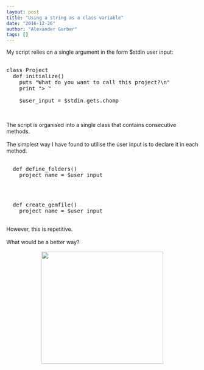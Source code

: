 ```yaml
---
layout: post
title: "Using a string as a class variable"
date: "2016-12-26"
author: "Alexander Garber"
tags: []
---
```


<div dir="ltr" style="text-align: left;" trbidi="on">My script relies on a single argument in the form $stdin user input:<br><br>
        <pre class="brush:ruby">class Project<br>  def initialize()<br>    puts "What do you want to call this project?\n"<br>    print "&gt; "<br><br>    $user_input = $stdin.gets.chomp<br><br></pre>
<br>The script is organised into
        a single class that contains consecutive methods.<br><br>The simplest way I have found to utilise the user input is to declare it in each method.<br><br>
        <pre brush:ruby="" class="">  def define_folders()<br>    project_name = $user_input<br></pre>
<br><br>
        <pre class="brush:ruby">  def create_gemfile()<br>    project_name = $user_input<br></pre>
<br>However, this is repetitive.<br><br>What would be a better way?<br><br>
        <div class="separator" style="clear: both; text-align: center;"><a href="https://upload.wikimedia.org/wikipedia/commons/thumb/2/23/WMF-Agora-Input_settings-question.svg/2000px-WMF-Agora-Input_settings-question.svg.png" imageanchor="1" style="margin-left: 1em; margin-right: 1em;"><img border="0" height="294" src="https://upload.wikimedia.org/wikipedia/commons/thumb/2/23/WMF-Agora-Input_settings-question.svg/2000px-WMF-Agora-Input_settings-question.svg.png" width="320"></a></div>
<br>
</div>